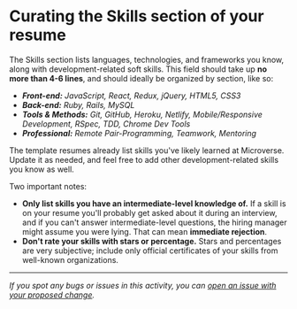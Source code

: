 # Curating the Skills section of your resume

The Skills section lists languages, technologies, and frameworks you know, along with development-related soft skills. This field should take up **no more than 4-6 lines**, and should ideally be organized by section, like so:

- ***Front-end:** JavaScript, React, Redux, jQuery, HTML5, CSS3*
- ***Back-end:** Ruby, Rails, MySQL*
- ***Tools & Methods:** Git, GitHub, Heroku, Netlify, Mobile/Responsive Development, RSpec, TDD, Chrome Dev Tools*
- ***Professional:** Remote Pair-Programming, Teamwork, Mentoring*

The template resumes already list skills you've likely learned at Microverse. Update it as needed, and feel free to add other development-related skills you know as well.

Two important notes: 
- **Only list skills you have an intermediate-level knowledge of.** If a skill is on your resume you'll probably get asked about it during an interview, and if you can't answer intermediate-level questions, the hiring manager might assume you were lying. That can mean **immediate rejection**.
- **Don't rate your skills with stars or percentage.** Stars and percentages are very subjective; include only official certificates of your skills from well-known organizations.

------

_If you spot any bugs or issues in this activity, you can [open an issue with your proposed change](https://github.com/microverseinc/curriculum-transversal-skills/blob/main/git-github/articles/open_issue.md)._
